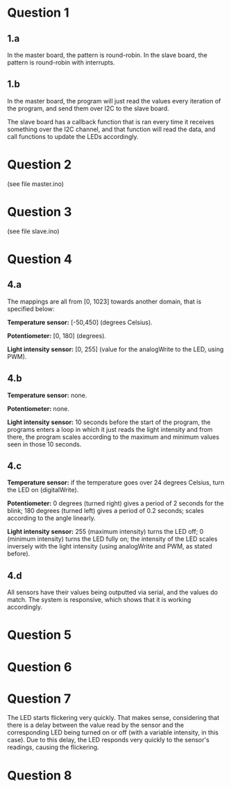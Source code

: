 # Question 1

## 1.a

In the master board, the pattern is round-robin.
In the slave board, the pattern is round-robin with interrupts.

## 1.b

In the master board, the program will just read the values every iteration of
the program, and send them over I2C to the slave board.

The slave board has a callback function that is ran every time it receives
something over the I2C channel, and that function will read the data, and call
functions to update the LEDs accordingly.

# Question 2

(see file master.ino)

# Question 3

(see file slave.ino)

# Question 4

## 4.a

The mappings are all from [0, 1023] towards another domain, that is specified
below:

**Temperature sensor:** \[-50,450\] (degrees Celsius).

**Potentiometer:** \[0, 180\] (degrees).

**Light intensity sensor:** \[0, 255\] (value for the analogWrite to the LED,
using PWM).

## 4.b

**Temperature sensor:** none.

**Potentiometer:** none.

**Light intensity sensor:** 10 seconds before the start of the program, the
programs enters a loop in which it just reads the light intensity and from
there, the program scales according to the maximum and minimum values seen in
those 10 seconds.

## 4.c

**Temperature sensor:** if the temperature goes over 24 degrees Celsius, turn
the LED on (digitalWrite).

**Potentiometer:** 0 degrees (turned right) gives a period of 2 seconds for the 
blink; 180 degrees (turned left) gives a period of 0.2 seconds; scales according
to the angle linearly.

**Light intensity sensor:** 255 (maximum intensity) turns the LED off; 0
(minimum intensity) turns the LED fully on; the intensity of the LED scales
inversely with the light intensity (using analogWrite and PWM, as stated
before).

## 4.d

All sensors have their values being outputted via serial, and the values do
match. The system is responsive, which shows that it is working accordingly.

# Question 5

# Question 6

# Question 7

The LED starts flickering very quickly. That makes sense, considering that there
is a delay between the value read by the sensor and the corresponding LED being
turned on or off (with a variable intensity, in this case). Due to this delay,
the LED responds very quickly to the sensor's readings, causing the flickering.

# Question 8

